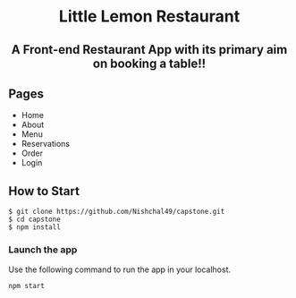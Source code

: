 <h1 align="center">Little Lemon Restaurant</h1>

<h2 align="center">A Front-end Restaurant App with its primary aim on booking a table!!</h2>

## Pages

- Home
- About
- Menu
- Reservations
- Order
- Login
  <br />

## How to Start

```shell
$ git clone https://github.com/Nishchal49/capstone.git
$ cd capstone
$ npm install
```

### Launch the app

Use the following command to run the app in your localhost.

```
npm start
```